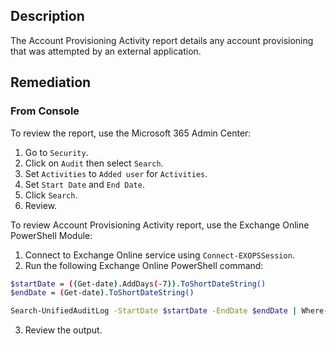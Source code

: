 ## Description

The Account Provisioning Activity report details any account provisioning that was attempted by an external application.

## Remediation

### From Console

To review the report, use the Microsoft 365 Admin Center:

1. Go to `Security`.
2. Click on `Audit` then select `Search`.
3. Set `Activities` to `Added user` for `Activities`.
4. Set `Start Date` and `End Date`.
5. Click `Search`.
6. Review.

To review Account Provisioning Activity report, use the Exchange Online PowerShell Module:

1. Connect to Exchange Online service using `Connect-EXOPSSession`.
2. Run the following Exchange Online PowerShell command:

```bash
$startDate = ((Get-date).AddDays(-7)).ToShortDateString()
$endDate = (Get-date).ToShortDateString()

Search-UnifiedAuditLog -StartDate $startDate -EndDate $endDate | Where-Object { $_.Operations -eq "add user." }
```

3. Review the output.
